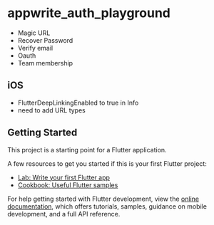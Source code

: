 # appwrite_auth_playground

* Magic URL
* Recover Password
* Verify email
* Oauth
* Team membership


## iOS

- FlutterDeepLinkingEnabled to true in Info
- need to add URL types

## Getting Started

This project is a starting point for a Flutter application.

A few resources to get you started if this is your first Flutter project:

- [Lab: Write your first Flutter app](https://docs.flutter.dev/get-started/codelab)
- [Cookbook: Useful Flutter samples](https://docs.flutter.dev/cookbook)

For help getting started with Flutter development, view the
[online documentation](https://docs.flutter.dev/), which offers tutorials,
samples, guidance on mobile development, and a full API reference.
